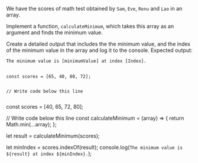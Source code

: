 We have the scores of math
test obtained by `Sam`, `Eve`,
`Renu`
and `Lao` in an array.

Implement a function, `calculateMinimum`,
which takes this array as an argument
and
finds the minimum value.

Create a detailed output that includes
the the minimum value,
and
the index of the minimum value in the array
and log it to the console.
Expected output:

`The minimum value is [minimumValue] at index [Index].`

<codeblock language="javascript" type="exercise" testMode="fixedInput">
<code>
const scores = [65, 40, 80, 72];

// Write code below this line

</code>
<solution>
const scores = [40, 65, 72, 80];

// Write code below this line
const calculateMinimum = (array) => {
  return Math.min(...array);
};

let result = calculateMinimum(scores);

let minIndex = scores.indexOf(result);
console.log(`The minimum value is ${result} at index ${minIndex}.`);
</solution>
</codeblock>

